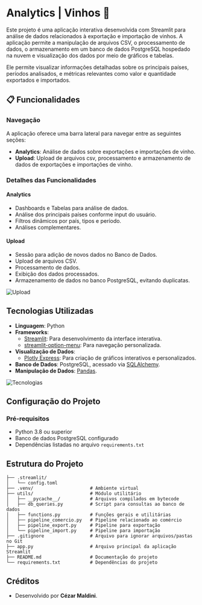 # Analytics | Vinhos 🍷

Este projeto é uma aplicação interativa desenvolvida com Streamlit para análise de dados relacionados à exportação e importação de vinhos. A aplicação permite a manipulação de arquivos CSV, o processamento de dados, o armazenamento em um banco de dados PostgreSQL hospedado na nuvem e visualização dos dados por meio de gráficos e tabelas.

Ele permite visualizar informações detalhadas sobre os principais países, períodos analisados, e métricas relevantes como valor e quantidade exportados e importados.

## 📋 Funcionalidades

### Navegação
A aplicação oferece uma barra lateral para navegar entre as seguintes seções:
- **Analytics**: Análise de dados sobre exportações e importações de vinho.
- **Upload**: Upload de arquivos csv, processamento e armazenamento de dados de exportações e importações de vinho.

### Detalhes das Funcionalidades

#### Analytics
- Dashboards e Tabelas para análise de dados.
- Análise dos principais países conforme input do usuário.
- Filtros dinâmicos por país, tipos e período.
- Análises complementares.

#### Upload
- Sessão para adição de novos dados no Banco de Dados. 
- Upload de arquivos CSV.
- Processamento de dados.
- Exibição dos dados processados.
- Armazenamento de dados no banco PostgreSQL, evitando duplicatas.

![Upload](https://i.ibb.co/WfLxmdh/Data-Pipeline-Tech-Challenge.jpg)

## Tecnologias Utilizadas

- **Linguagem**: Python
- **Frameworks**: 
  - [Streamlit](https://streamlit.io/): Para desenvolvimento da interface interativa.
  - [streamlit-option-menu](https://github.com/victoryhb/streamlit-option-menu): Para navegação personalizada.
- **Visualização de Dados**: 
  - [Plotly Express](https://plotly.com/python/plotly-express/): Para criação de gráficos interativos e personalizados.
- **Banco de Dados**: PostgreSQL, acessado via [SQLAlchemy](https://www.sqlalchemy.org/).
- **Manipulação de Dados**: [Pandas](https://pandas.pydata.org/).

![Tecnologias](https://i.ibb.co/8DgtXxW/Tecnologias-App-Tech-Challenge.png)

## Configuração do Projeto

### Pré-requisitos
- Python 3.8 ou superior
- Banco de dados PostgreSQL configurado
- Dependências listadas no arquivo `requirements.txt`

## Estrutura do Projeto
```
├── .streamlit/
│   └── config.toml
├── .venv/                     # Ambiente virtual
├── utils/                     # Módulo utilitário
│   ├── __pycache__/           # Arquivos compilados em bytecode
│   ├── db_queries.py          # Script para consultas ao banco de dados
│   ├── functions.py           # Funções gerais e utilitárias
│   ├── pipeline_comercio.py   # Pipeline relacionado ao comércio
│   ├── pipeline_export.py     # Pipeline para exportação
│   └── pipeline_import.py     # Pipeline para importação
├── .gitignore                 # Arquivo para ignorar arquivos/pastas no Git
├── app.py                     # Arquivo principal da aplicação Streamlit
├── README.md                  # Documentação do projeto
└── requirements.txt           # Dependências do projeto
```

## Créditos
- Desenvolvido por **Cézar Maldini**.